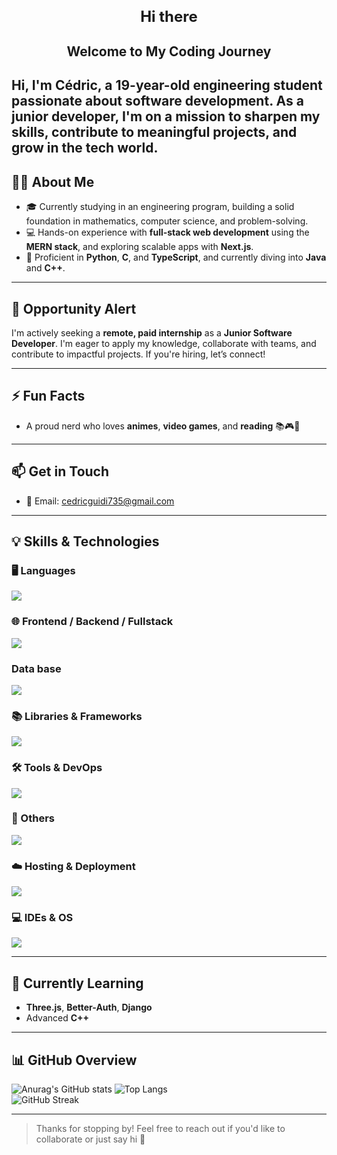 <div align="center">
  <h1 style="font-size: 24px;">Hi there</h1>
  <h2>Welcome to My Coding Journey</h2>
</div>

Hi, I'm **Cédric**, a **19-year-old engineering student** passionate about software development. As a **junior developer**, I'm on a mission to sharpen my skills, contribute to meaningful projects, and grow in the tech world.
---

## 🧑‍💻 About Me

- 🎓 Currently studying in an engineering program, building a solid foundation in mathematics, computer science, and problem-solving.
- 💻 Hands-on experience with **full-stack web development** using the **MERN stack**, and exploring scalable apps with **Next.js**.
- 🐍 Proficient in **Python**, **C**, and **TypeScript**, and currently diving into **Java** and **C++**.
---

## 🌟 Opportunity Alert

I'm actively seeking a **remote, paid internship** as a **Junior Software Developer**. I'm eager to apply my knowledge, collaborate with teams, and contribute to impactful projects. If you're hiring, let’s connect!

---

## ⚡ Fun Facts

- A proud nerd who loves **animes**, **video games**, and **reading** 📚🎮🚀

---

## 📫 Get in Touch

- 📧 Email: [cedricguidi735@gmail.com](mailto:cedricguidi735@gmail.com)
<!-- - [![LinkedIn](https://img.shields.io/badge/LinkedIn-0077B5?logo=linkedin&logoColor=white&style=for-the-badge)](https://linkedin.com/in/yourprofile)
- [![Portfolio](https://img.shields.io/badge/Portfolio-000000?logo=firefox&logoColor=white&style=for-the-badge)](https://) -->
---

## 💡 Skills & Technologies

### 🖥 Languages

<div align="left">
  <img src="https://skillicons.dev/icons?i=html,css,js,ts,python,java,cpp,c&perline=8" />
</div>

### 🌐 Frontend / Backend / Fullstack

<div align="left">
  <img src="https://skillicons.dev/icons?i=react,nextjs,tailwind,bootstrap,nodejs,express,adonis&perline=8" />
</div>

###  Data base

<div align="left">
  <img src="https://skillicons.dev/icons?i=mongodb,postgresql,mysql,sqlite&perline=8" />
</div>


### 📚 Libraries & Frameworks

<div align="left">
  <img src="https://skillicons.dev/icons?i=redux,jquery,materialui,threejs&perline=8" />
</div>

### 🛠 Tools & DevOps

<div align="left">
  <img src="https://skillicons.dev/icons?i=docker,githubactions,git,eslint&perline=8" />
</div>

### 🧩 Others

<div align="left">
  <img src="https://skillicons.dev/icons?i=github,gitlab,gtk,postman&perline=8" />
</div>

### ☁️ Hosting & Deployment

<div align="left">
  <img src="https://skillicons.dev/icons?i=vercel,firebase&perline=8" />
</div>

### 💻 IDEs & OS

<div align="left">
  <img src="https://skillicons.dev/icons?i=vscode,pycharm,linux,windows,ubuntu,vim&perline=8" />
</div>

---

## 🌱 Currently Learning

- **Three.js**, **Better-Auth**, **Django**
- Advanced **C++**

---

## 📊 GitHub Overview

![Anurag's GitHub stats](https://github-readme-stats.vercel.app/api?username=cedric20061&show_icons=true&theme=radical) 
![Top Langs](https://github-readme-stats.vercel.app/api/top-langs/?username=cedric20061&layout=compact&theme=radical)  
![GitHub Streak](https://streak-stats.demolab.com/?user=cedric20061&theme=radical)

---

> Thanks for stopping by! Feel free to reach out if you'd like to collaborate or just say hi 👋
